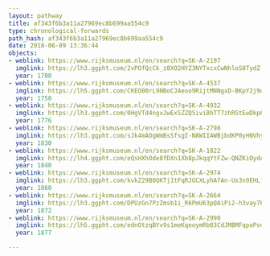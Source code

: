 ```yaml
---
layout: pathway
title: af343f6b3a11a27969ec8b699aa554c9
type: chronological-forwards
path_hash: af343f6b3a11a27969ec8b699aa554c9
date: 2018-06-09 13:36:44
objects:
- weblink: https://www.rijksmuseum.nl/en/search?q=SK-A-2197
  imglink: https://lh3.ggpht.com/2vPOfQcCk_z8XO2HYZ3NYTxcxCwNhloS8TydZ-j3L66P7ts8BvbKF7s-e8OnjZ1shPnvdmCXMJNGqUelB3e0ulvUTSU=s200
  year: 1700
- weblink: https://www.rijksmuseum.nl/en/search?q=SK-A-4537
  imglink: https://lh5.ggpht.com/CKEO00rL9NBoCJAeoo9RijtMNNgxD-BKpY2j9okCPXrfNmL5O_LydDfJV2I40CDmFG09n7rAdtghGJQjZ8B6SSlSo1c=s200
  year: 1750
- weblink: https://www.rijksmuseum.nl/en/search?q=SK-A-4932
  imglink: https://lh3.ggpht.com/0HgVTd4ngvJwExSZZQ5iviBhTT7zhRStEwDkp6bEUsTP3HOSOoMSUHZalUEosbn6IDw4w-_EVCFCleZYbiWt5klMqkk=s200
  year: 1776
- weblink: https://www.rijksmuseum.nl/en/search?q=SK-A-2798
  imglink: https://lh3.ggpht.com/sJk4mAOgWmBsSfsgI-N8WIIAWBjbdKP0yHNVhy8g2gV8SKcNX4ZuHT8bQKgPExoqoe2rdcvqq4NMavXfk2npqjuYmQ=s200
  year: 1830
- weblink: https://www.rijksmuseum.nl/en/search?q=SK-A-1822
  imglink: https://lh4.ggpht.com/eQsHXhOde8fDXn1Xb8pJkqqYtFZw-QNZKiOydA2fdI6_6yOrsEkJN3XzEVeY58f--0w0nBfAQ8d0uUzK7DaX8nHDX-pT=s200
  year: 1840
- weblink: https://www.rijksmuseum.nl/en/search?q=SK-A-2974
  imglink: https://lh3.ggpht.com/kvkZ29B0QKTj1tFqRJGCXLyhAfAn-Ux3n9EHLfVXpnNulR7ax7SFzWlr1_SZaqh5B7qN1P0fqwS_mrQLgry1zLB_UkE=s200
  year: 1860
- weblink: https://www.rijksmuseum.nl/en/search?q=SK-A-2664
  imglink: https://lh3.ggpht.com/DPUzGn7PzZmsb1i_R6PmU63pQAiPi2-h3vay7PlUXtzPQpEFmoLVXWd3n6FMujU6VdHJwqSLQpTJW6jmNmllBoR5C8k=s200
  year: 1872
- weblink: https://www.rijksmuseum.nl/en/search?q=SK-A-2990
  imglink: https://lh5.ggpht.com/ednOtzqBYv9s1meKqeoymRb83CdJMBMFqpoPvu0FNQq9J5Mr74OeC4-LOobtsx7rzViTFB_gCaRsUd8m6tasQ0kkP1Ez=s200
  year: 1877

---
```

